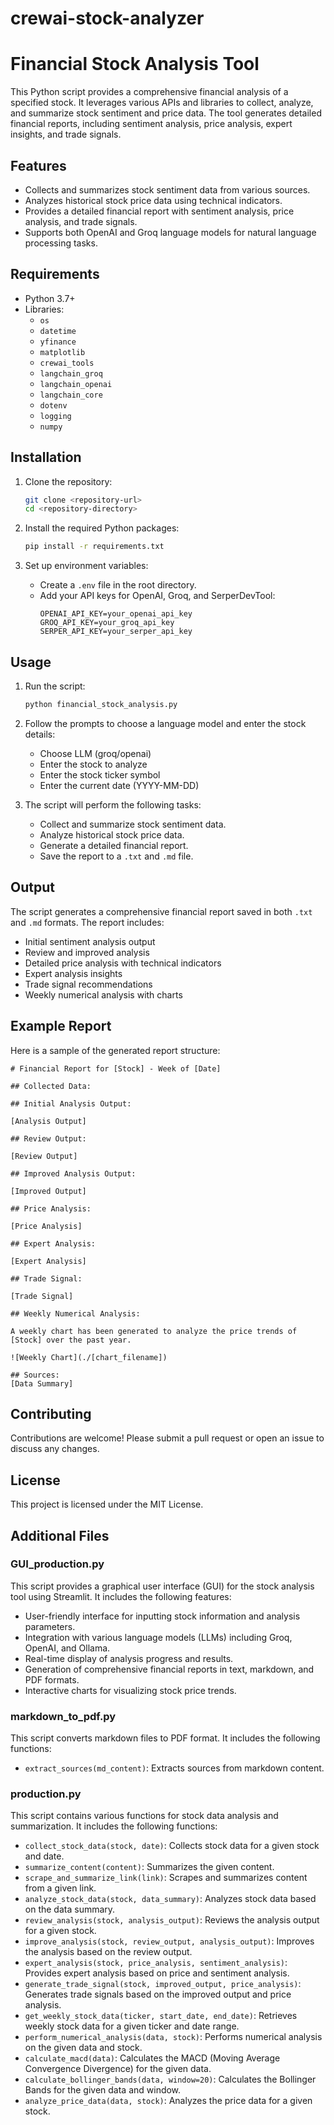 # crewai-stock-analyzer

# Financial Stock Analysis Tool

This Python script provides a comprehensive financial analysis of a specified stock. It leverages various APIs and libraries to collect, analyze, and summarize stock sentiment and price data. The tool generates detailed financial reports, including sentiment analysis, price analysis, expert insights, and trade signals.

## Features

- Collects and summarizes stock sentiment data from various sources.
- Analyzes historical stock price data using technical indicators.
- Provides a detailed financial report with sentiment analysis, price analysis, and trade signals.
- Supports both OpenAI and Groq language models for natural language processing tasks.

## Requirements

- Python 3.7+
- Libraries:
  - `os`
  - `datetime`
  - `yfinance`
  - `matplotlib`
  - `crewai_tools`
  - `langchain_groq`
  - `langchain_openai`
  - `langchain_core`
  - `dotenv`
  - `logging`
  - `numpy`


## Installation

1. Clone the repository:
   ```bash
   git clone <repository-url>
   cd <repository-directory>
   ```

2. Install the required Python packages:
   ```bash
   pip install -r requirements.txt
   ```

3. Set up environment variables:
   - Create a `.env` file in the root directory.
   - Add your API keys for OpenAI, Groq, and SerperDevTool:
     ```env
     OPENAI_API_KEY=your_openai_api_key
     GROQ_API_KEY=your_groq_api_key
     SERPER_API_KEY=your_serper_api_key
     ```

## Usage

1. Run the script:
   ```bash
   python financial_stock_analysis.py
   ```

2. Follow the prompts to choose a language model and enter the stock details:
   - Choose LLM (groq/openai)
   - Enter the stock to analyze
   - Enter the stock ticker symbol
   - Enter the current date (YYYY-MM-DD)

3. The script will perform the following tasks:
   - Collect and summarize stock sentiment data.
   - Analyze historical stock price data.
   - Generate a detailed financial report.
   - Save the report to a `.txt` and `.md` file.

## Output

The script generates a comprehensive financial report saved in both `.txt` and `.md` formats. The report includes:

- Initial sentiment analysis output
- Review and improved analysis
- Detailed price analysis with technical indicators
- Expert analysis insights
- Trade signal recommendations
- Weekly numerical analysis with charts

## Example Report

Here is a sample of the generated report structure:

```
# Financial Report for [Stock] - Week of [Date]

## Collected Data:

## Initial Analysis Output:

[Analysis Output]

## Review Output:

[Review Output]

## Improved Analysis Output:

[Improved Output]

## Price Analysis:

[Price Analysis]

## Expert Analysis:

[Expert Analysis]

## Trade Signal:

[Trade Signal]

## Weekly Numerical Analysis:

A weekly chart has been generated to analyze the price trends of [Stock] over the past year.

![Weekly Chart](./[chart_filename])

## Sources:
[Data Summary]
```

## Contributing

Contributions are welcome! Please submit a pull request or open an issue to discuss any changes.

## License

This project is licensed under the MIT License.

## Additional Files

### GUI_production.py

This script provides a graphical user interface (GUI) for the stock analysis tool using Streamlit. It includes the following features:
- User-friendly interface for inputting stock information and analysis parameters.
- Integration with various language models (LLMs) including Groq, OpenAI, and Ollama.
- Real-time display of analysis progress and results.
- Generation of comprehensive financial reports in text, markdown, and PDF formats.
- Interactive charts for visualizing stock price trends.

### markdown_to_pdf.py

This script converts markdown files to PDF format. It includes the following functions:
- `extract_sources(md_content)`: Extracts sources from markdown content.

### production.py

This script contains various functions for stock data analysis and summarization. It includes the following functions:
- `collect_stock_data(stock, date)`: Collects stock data for a given stock and date.
- `summarize_content(content)`: Summarizes the given content.
- `scrape_and_summarize_link(link)`: Scrapes and summarizes content from a given link.
- `analyze_stock_data(stock, data_summary)`: Analyzes stock data based on the data summary.
- `review_analysis(stock, analysis_output)`: Reviews the analysis output for a given stock.
- `improve_analysis(stock, review_output, analysis_output)`: Improves the analysis based on the review output.
- `expert_analysis(stock, price_analysis, sentiment_analysis)`: Provides expert analysis based on price and sentiment analysis.
- `generate_trade_signal(stock, improved_output, price_analysis)`: Generates trade signals based on the improved output and price analysis.
- `get_weekly_stock_data(ticker, start_date, end_date)`: Retrieves weekly stock data for a given ticker and date range.
- `perform_numerical_analysis(data, stock)`: Performs numerical analysis on the given data and stock.
- `calculate_macd(data)`: Calculates the MACD (Moving Average Convergence Divergence) for the given data.
- `calculate_bollinger_bands(data, window=20)`: Calculates the Bollinger Bands for the given data and window.
- `analyze_price_data(data, stock)`: Analyzes the price data for a given stock.
